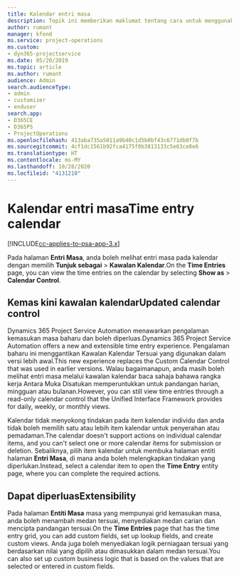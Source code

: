 ```yaml
---
title: Kalendar entri masa
description: Topik ini memberikan maklumat tentang cara untuk menggunakan kalendar entri masa.
author: rumant
manager: kfend
ms.service: project-operations
ms.custom:
- dyn365-projectservice
ms.date: 05/20/2019
ms.topic: article
ms.author: rumant
audience: Admin
search.audienceType:
- admin
- customizer
- enduser
search.app:
- D365CE
- D365PS
- ProjectOperations
ms.openlocfilehash: 413aba735a5011a9b40c1d5b0bf43c6771db0f7b
ms.sourcegitcommit: 4cf1dc1561b92fca4175f0b3813133c5e63ce8e6
ms.translationtype: HT
ms.contentlocale: ms-MY
ms.lasthandoff: 10/28/2020
ms.locfileid: "4131210"
---
```

# <a name="time-entry-calendar"></a><span data-ttu-id="c5c64-103">Kalendar entri masa</span><span class="sxs-lookup"><span data-stu-id="c5c64-103">Time entry calendar</span></span>

[!INCLUDE[cc-applies-to-psa-app-3.x](../includes/cc-applies-to-psa-app-3x.md)]

<span data-ttu-id="c5c64-104">Pada halaman **Entri Masa**, anda boleh melihat entri masa pada kalendar dengan memilih **Tunjuk sebagai** \> **Kawalan Kalendar**.</span><span class="sxs-lookup"><span data-stu-id="c5c64-104">On the **Time Entries** page, you can view the time entries on the calendar by selecting **Show as** \> **Calendar Control**.</span></span>

## <a name="updated-calendar-control"></a><span data-ttu-id="c5c64-105">Kemas kini kawalan kalendar</span><span class="sxs-lookup"><span data-stu-id="c5c64-105">Updated calendar control</span></span>

<span data-ttu-id="c5c64-106">Dynamics 365 Project Service Automation menawarkan pengalaman kemasukan masa baharu dan boleh diperluas.</span><span class="sxs-lookup"><span data-stu-id="c5c64-106">Dynamics 365 Project Service Automation offers a new and extensible time entry experience.</span></span> <span data-ttu-id="c5c64-107">Pengalaman baharu ini menggantikan Kawalan Kalendar Tersuai yang digunakan dalam versi lebih awal.</span><span class="sxs-lookup"><span data-stu-id="c5c64-107">This new experience replaces the Custom Calendar Control that was used in earlier versions.</span></span> <span data-ttu-id="c5c64-108">Walau bagaimanapun, anda masih boleh melihat entri masa melalui kawalan kalendar baca sahaja bahawa rangka kerja Antara Muka Disatukan memperuntukkan untuk pandangan harian, mingguan atau bulanan.</span><span class="sxs-lookup"><span data-stu-id="c5c64-108">However, you can still view time entries through a read-only calendar control that the Unified Interface Framework provides for daily, weekly, or monthly views.</span></span>

<span data-ttu-id="c5c64-109">Kalendar tidak menyokong tindakan pada item kalendar individu dan anda tidak boleh memilih satu atau lebih item kalendar untuk penyerahan atau pemadaman.</span><span class="sxs-lookup"><span data-stu-id="c5c64-109">The calendar doesn't support actions on individual calendar items, and you can't select one or more calendar items for submission or deletion.</span></span> <span data-ttu-id="c5c64-110">Sebaliknya, pilih item kalendar untuk membuka halaman entiti halaman **Entri Masa**, di mana anda boleh melengkapkan tindakan yang diperlukan.</span><span class="sxs-lookup"><span data-stu-id="c5c64-110">Instead, select a calendar item to open the **Time Entry** entity page, where you can complete the required actions.</span></span>

## <a name="extensibility"></a><span data-ttu-id="c5c64-111">Dapat diperluas</span><span class="sxs-lookup"><span data-stu-id="c5c64-111">Extensibility</span></span>

<span data-ttu-id="c5c64-112">Pada halaman **Entiti Masa** masa yang mempunyai grid kemasukan masa, anda boleh menambah medan tersuai, menyediakan medan carian dan mencipta pandangan tersuai.</span><span class="sxs-lookup"><span data-stu-id="c5c64-112">On the **Time Entries** page that has the time entry grid, you can add custom fields, set up lookup fields, and create custom views.</span></span> <span data-ttu-id="c5c64-113">Anda juga boleh menyediakan logik perniagaan tersuai yang berdasarkan nilai yang dipilih atau dimasukkan dalam medan tersuai.</span><span class="sxs-lookup"><span data-stu-id="c5c64-113">You can also set up custom business logic that is based on the values that are selected or entered in custom fields.</span></span>
